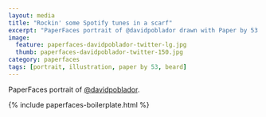 ```yaml
---
layout: media
title: "Rockin' some Spotify tunes in a scarf"
excerpt: "PaperFaces portrait of @davidpoblador drawn with Paper by 53 on an iPad."
image: 
  feature: paperfaces-davidpoblador-twitter-lg.jpg
  thumb: paperfaces-davidpoblador-twitter-150.jpg
category: paperfaces
tags: [portrait, illustration, paper by 53, beard]
---
```


PaperFaces portrait of [@davidpoblador](http://twitter.com/davidpoblador).

{% include paperfaces-boilerplate.html %}
